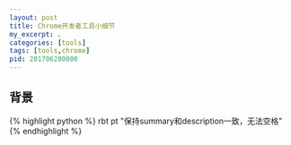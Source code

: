 ```yaml
---
layout: post
title: Chrome开发者工具小细节
my_excerpt: 。
categories: [tools]
tags: [tools,chrome]
pid: 201706280000
---
```


## 背景


{% highlight  python %}
rbt pt "保持summary和description一致，无法空格"
{% endhighlight %}
